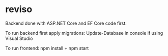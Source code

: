 # reviso

Backend done with ASP.NET Core and EF Core code first.

To run backend first apply migrations: Update-Database in console if using Visual Studio

To run frontend: npm install + npm start
